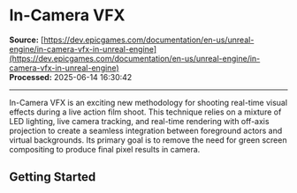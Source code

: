 # In-Camera VFX

**Source:** [https://dev.epicgames.com/documentation/en-us/unreal-engine/in-camera-vfx-in-unreal-engine](https://dev.epicgames.com/documentation/en-us/unreal-engine/in-camera-vfx-in-unreal-engine)  
**Processed:** 2025-06-14 16:30:42

---

In-Camera VFX is an exciting new methodology for shooting real-time visual effects during a live action film shoot. This technique relies on a mixture of LED lighting, live camera tracking, and real-time rendering with off-axis projection to create a seamless integration between foreground actors and virtual backgrounds. Its primary goal is to remove the need for green screen compositing to produce final pixel results in camera.

## Getting Started